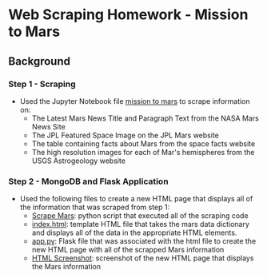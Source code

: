 # Web Scraping Homework - Mission to Mars
## Background
### Step 1 - Scraping
+ Used the Jupyter Notebook file [mission to mars](https://github.com/J3N1/UCI_Homework_Hwang/blob/master/12-Web-Scraping_Challenge/Missions_to_Mars/mission_to_mars.ipynb) to scrape information on:<br>
  - The Latest Mars News Title and Paragraph Text from the NASA Mars News Site<br>
  - The JPL Featured Space Image on the JPL Mars website<br>
  - The table containing facts about Mars from the space facts website<br>
  - The high resolution images for each of Mar's hemispheres from the USGS Astrogeology website<br>
### Step 2 - MongoDB and Flask Application
+ Used the following files to create a new HTML page that displays all of the information that was scraped from step 1: <br>
  - [Scrape Mars](https://github.com/J3N1/UCI_Homework_Hwang/blob/master/12-Web-Scraping_Challenge/Missions_to_Mars/scrape_mars.py): python script that executed all of the scraping code
  - [index.html](https://github.com/J3N1/UCI_Homework_Hwang/blob/master/12-Web-Scraping_Challenge/Missions_to_Mars/templates/index.html): template HTML file that takes the mars data dictionary and displays all of the data in the appropriate HTML elements.
  - [app.py](https://github.com/J3N1/UCI_Homework_Hwang/blob/master/12-Web-Scraping_Challenge/Missions_to_Mars/app.py): Flask file that was associated with the html file to create the new HTML page with all of the scrapped Mars information
  - [HTML Screenshot](https://github.com/J3N1/UCI_Homework_Hwang/blob/master/12-Web-Scraping_Challenge/Missions_to_Mars/HTML_Screenshot.pdf): screenshot of the new HTML page that displays the Mars information